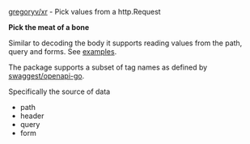 [gregoryv/xr](https://pkg.go.dev/github.com/gregoryv/xr) - Pick values from a http.Request

**Pick the meat of a bone**

Similar to decoding the body it supports reading values from
the path, query and forms. See [examples](https://pkg.go.dev/github.com/gregoryv/xr#pkg-examples).

The package supports a subset of tag names as defined by
[swaggest/openapi-go](https://github.com/swaggest/openapi-go).

Specifically the source of data

- path
- header
- query
- form

